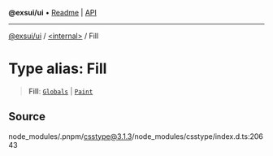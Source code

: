 **@exsui/ui** • [Readme](../../README.md) \| [API](../../globals.md)

***

[@exsui/ui](../../README.md) / [\<internal\>](../README.md) / Fill

# Type alias: Fill

> **Fill**: [`Globals`](Globals.md) \| [`Paint`](Paint.md)

## Source

node\_modules/.pnpm/csstype@3.1.3/node\_modules/csstype/index.d.ts:20643
